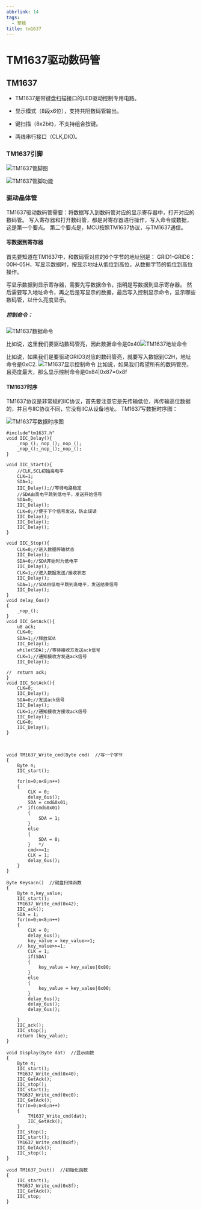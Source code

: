 ```yaml
---
abbrlink: 14
tags:
  - 草稿
title: tm1637
---
```

# TM1637驱动数码管

## TM1637

- TM1637是带键盘扫描接口的LED驱动控制专用电路。

- 显示模式（8段x6位），支持共阳数码管输出。
- 键扫描（8x2bit)，不支持组合按键。
- 两线串行接口（CLK,DIO)。

### TM1637引脚

![TM1637管脚图](assets/tm1637.assets/TM1637管脚图.png)

![TM1637管脚功能](assets/tm1637.assets/TM1637管脚功能.png)

### 驱动晶体管

TM1637驱动数码管需要：将数据写入到数码管对应的显示寄存器中，打开对应的数码管。
写入寄存器和打开数码管，都是对寄存器进行操作，写入命令或数据，这是第一个要点。
第二个要点是，MCU按照TM1637协议，与TM1637通信。

#### 写数据到寄存器

首先要知道在TM1637中，和数码管对应的6个字节的地址别是：
GRID1-GRID6：00H-05H，写显示数据时，按显示地址从低位到高位，从数据字节的低位到高位操作。

写显示数据到显示寄存器，需要先写数据命令，指明是写数据到显示寄存器。
然后需要写入地址命令，再之后是写显示的数据，最后写入控制显示命令，显示哪些数码管，以什么亮度显示。

##### 控制命令：

![TM1637数据命令](assets/tm1637.assets/TM1637数据命令.png)

比如说，这里我们要驱动数码管亮，因此数据命令是0x40![TM1637地址命令](assets/tm1637.assets/TM1637地址命令.png)

比如说，如果我们是要驱动GRID3对应的数码管亮，就要写入数据到C2H，地址命令是0xC2.
![TM1637显示控制命令](assets/tm1637.assets/TM1637显示控制命令.png)
比如说，如果我们希望所有的数码管亮，且亮度最大，那么显示控制命令是0x84|0x87=0x8f

#### TM1637时序

TM1637协议是非常规的IIC协议，首先要注意它是先传输低位，再传输高位数据的，并且与IIC协议不同，它没有IIC从设备地址。
TM1637写数据时序图：

![TM1637写数据时序图](assets/tm1637.assets/TM1637写数据时序图.png)


```
#include"tm1637.h"
void IIC_Delay(){
	_nop_();_nop_();_nop_();
	_nop_();_nop_();_nop_();
}

void IIC_Start(){
	//CLK,SCL初始高电平
	CLK=1;
	SDA=1;
	IIC_Delay();//等待电路稳定
	//SDA由高电平跳到低电平，发送开始信号
	SDA=0;
	IIC_Delay();
	CLK=0;//便于下个信号发送，防止误读
	IIC_Delay();
	IIC_Delay();
	IIC_Delay();
}

void IIC_Stop(){
	CLK=0;//进入数据传输状态
	IIC_Delay();
	SDA=0;//SDA开始时为低电平
	IIC_Delay();
	CLK=1;//进入数据发送/接收状态
	IIC_Delay();
	SDA=1;//SDA由低电平跳到高电平，发送结束信号
	IIC_Delay();
}
void delay_6us()
{
	_nop_();
}		
void IIC_GetAck(){
	u8 ack;
	CLK=0;
	SDA=1;//释放SDA
	IIC_Delay();
	while(SDA);//等待接收方发送ack信号
	CLK=1;//通知接收方发送ack信号
	IIC_Delay();
	
//	return ack;	
}
void IIC_SetAck(){
	CLK=0;
	IIC_Delay();
	SDA=0;//发送ack信号
	IIC_Delay();
	CLK=1;//通知接收方接收ack信号
	IIC_Delay();
	CLK=0;
	IIC_Delay();
}



void TM1637_Write_cmd(Byte cmd)  //写一个字节
{
	Byte n;
	IIC_start();

	for(n=0;n<8;n++)
	{
		CLK = 0;
		delay_6us();
		SDA = cmd&0x01;
	/*	if(cmd&0x01)
		{
			SDA = 1;	
		}
		else
		{
			SDA = 0;
		}	*/
		cmd>>=1;
		CLK = 1;
		delay_6us();		
	}
}

Byte Keysacn()	//键盘扫描函数
{
	Byte n,key_value;
	IIC_start();
	TM1637_Write_cmd(0x42);
	IIC_ack();
	SDA = 1;
	for(n=0;n<8;n++)
	{
		CLK = 0;
		delay_6us();
		key_value = key_value>>1;
	//  key_value>>=1;
		CLK = 1;
		if(SDA)
		{
			key_value = key_value|0x80;
		}
		else
		{
			key_value = key_value|0x00;
		}
		delay_6us();
		delay_6us();
		delay_6us();
			
	}
	IIC_ack();
	IIC_stop();	 
	return (key_value);
}

void Display(Byte dat)	//显示函数
{
	Byte n;
	IIC_start();
	TM1637_Write_cmd(0x40);
	IIC_GetAck();
	IIC_stop();
	IIC_start();
	TM1637_Write_cmd(0xc0);
	IIC_GetAck();
	for(n=0;n<6;n++)
	{
		TM1637_Write_cmd(dat);
		IIC_GetAck();	
	}
	IIC_stop();
	IIC_start();
	TM1637_Write_cmd(0x8f);
	IIC_GetAck();
	IIC_stop();	
}

void TM1637_Init()	//初始化函数
{
	IIC_start();
	TM1637_Write_cmd(0x8f);
	IIC_GetAck();
	IIC_stop;
}
 

```

